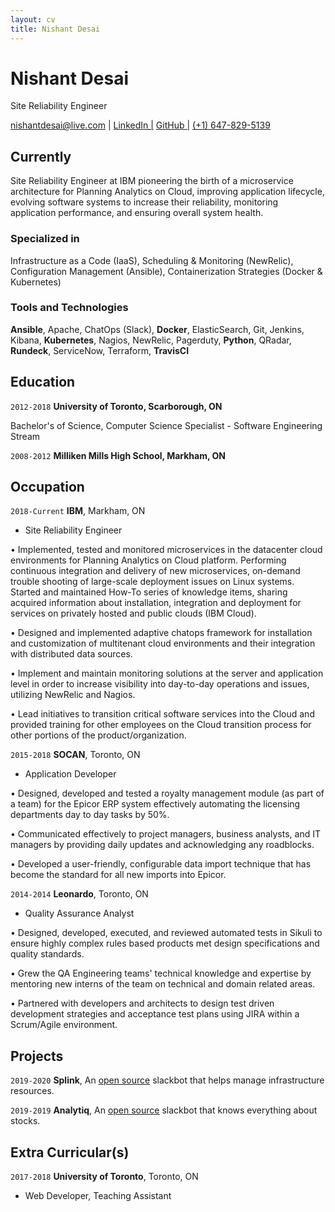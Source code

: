 ```yaml
---
layout: cv
title: Nishant Desai
---
```

# Nishant Desai
Site Reliability Engineer

<div id="webaddress">
  <a href="nishantdesai@live.com">nishantdesai@live.com</a>
| <a href="https://www.linkedin.com/in/nishant-desai/">LinkedIn |</a>
  <a href="https://github.com/desainis">GitHub |</a>
  <a href="">(+1) 647-829-5139</a>
</div>


## Currently

Site Reliability Engineer at IBM pioneering the birth of a microservice architecture for Planning Analytics on Cloud, improving application lifecycle, evolving software systems to increase their reliability, monitoring application performance, and ensuring overall system health. 

### Specialized in

Infrastructure as a Code (IaaS), Scheduling & Monitoring (NewRelic), Configuration Management (Ansible), Containerization Strategies (Docker & Kubernetes)

### Tools and Technologies

**Ansible**, Apache, ChatOps (Slack), **Docker**, ElasticSearch, Git, Jenkins, Kibana, **Kubernetes**, Nagios, NewRelic, Pagerduty, **Python**, QRadar, **Rundeck**, ServiceNow, Terraform, **TravisCI**


## Education

`2012-2018`
__University of Toronto, Scarborough, ON__

Bachelor's of Science, Computer Science Specialist - Software Engineering Stream

`2008-2012`
__Milliken Mills High School, Markham, ON__

## Occupation

`2018-Current`
__IBM__, Markham, ON

- Site Reliability Engineer

• Implemented, tested and monitored microservices in the datacenter cloud environments for Planning Analytics on Cloud platform. Performing continuous integration and delivery of new microservices, on-demand trouble shooting of large-scale deployment issues on Linux systems. Started and maintained How-To series of knowledge items, sharing acquired information about installation, integration and deployment for services on privately hosted and public clouds (IBM Cloud).

• Designed and implemented adaptive chatops framework for installation and customization of multitenant cloud environments and their integration with distributed data sources.

• Implement and maintain monitoring solutions at the server and application level in order to increase visibility into day-to-day operations and issues, utilizing NewRelic and Nagios. 

• Lead initiatives to transition critical software services into the Cloud and provided training for other employees on the Cloud transition process for other portions of the product/organization.

`2015-2018`
__SOCAN__, Toronto, ON

- Application Developer

• Designed, developed and tested a royalty management module (as part of a team) for the Epicor ERP system effectively automating the licensing departments day to day tasks by 50%.

• Communicated effectively to project managers, business analysts, and IT managers by providing daily updates and acknowledging any roadblocks.

• Developed a user-friendly, configurable data import technique that has become the standard for all new imports into Epicor.

`2014-2014`
__Leonardo__, Toronto, ON

- Quality Assurance Analyst

• Designed, developed, executed, and reviewed automated tests in Sikuli to ensure highly complex rules based products met design specifications and quality standards.

• Grew the QA Engineering teams' technical knowledge and expertise by mentoring new interns of the team on technical and domain related areas. 

• Partnered with developers and architects to design test driven development strategies and acceptance test plans using JIRA within a Scrum/Agile environment.

## Projects
`2019-2020`
__Splink__, An [open source](https://github.com/desainis/splink) slackbot that helps manage infrastructure resources. 

`2019-2019`
__Analytiq__, An [open source](https://github.com/desainis/analytiq) slackbot that knows everything about stocks. 

## Extra Curricular(s)

`2017-2018`
__University of Toronto__, Toronto, ON

- Web Developer, Teaching Assistant